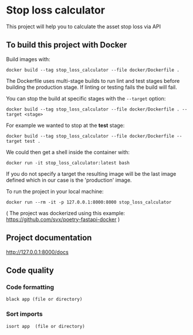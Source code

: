 # Stop loss calculator

This project will help you to calculate the asset stop loss via API

## To build this project with Docker

Build images with:

```shell
docker build --tag stop_loss_calculator --file docker/Dockerfile .
```

The Dockerfile uses multi-stage builds to run lint and test stages before building the production stage.
If linting or testing fails the build will fail.

You can stop the build at specific stages with the `--target` option:

```shell
docker build --tag stop_loss_calculator --file docker/Dockerfile . --target <stage>
```

For example we wanted to stop at the **test** stage:

```shell
docker build --tag stop_loss_calculator --file docker/Dockerfile --target test .
```

We could then get a shell inside the container with:

```shell
docker run -it stop_loss_calculator:latest bash
```

If you do not specify a target the resulting image will be the last image defined which in our case is the 'production' image.

To run the project in your local machine:

```shell
docker run --rm -it -p 127.0.0.1:8000:8000 stop_loss_calculator
```

( The project was dockerized using this example: <https://github.com/svx/poetry-fastapi-docker> )

## Project documentation

http://127.0.0.1:8000/docs

## Code quality

### Code formatting
```shell
black app (file or directory)
```
### Sort imports
```shell
isort app  (file or directory)
```
